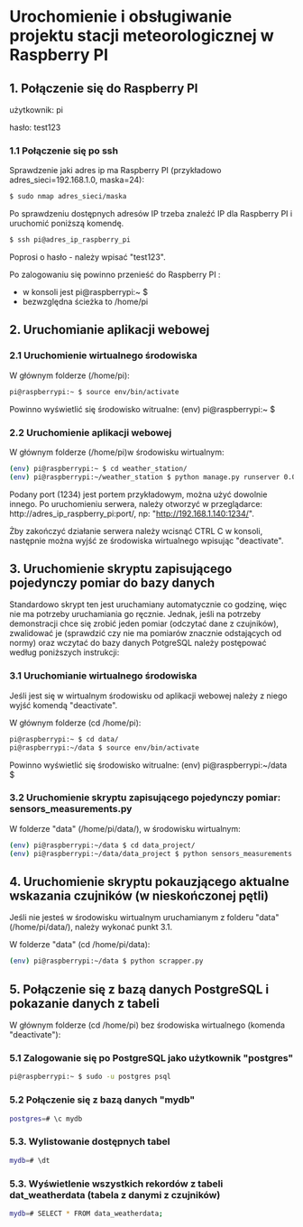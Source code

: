 # Urochomienie i obsługiwanie projektu stacji meteorologicznej w Raspberry PI

## 1. Połączenie się do Raspberry PI
użytkownik: pi

hasło: test123
### 1.1 Połączenie się po ssh
Sprawdzenie jaki adres ip ma Raspberry PI (przykładowo adres_sieci=192.168.1.0, maska=24):
```bash
$ sudo nmap adres_sieci/maska
```
Po sprawdzeniu dostępnych adresów IP trzeba znaleźć IP dla Raspberry PI i uruchomić poniższą komendę.
```bash
$ ssh pi@adres_ip_raspberry_pi
```
Poprosi o hasło - należy wpisać "test123".

Po zalogowaniu się powinno przenieść do Raspberry PI :
- w konsoli jest pi@raspberrypi:~ $
- bezwzględna ścieżka to /home/pi

## 2. Uruchomianie aplikacji webowej

### 2.1 Uruchomienie wirtualnego środowiska
W głównym folderze (/home/pi):
```bash
pi@raspberrypi:~ $ source env/bin/activate
```
Powinno wyświetlić się środowisko witrualne: (env) pi@raspberrypi:~ $ 

### 2.2 Uruchomienie aplikacji webowej
W głównym folderze (/home/pi)w środowisku wirtualnym:
```bash
(env) pi@raspberrypi:~ $ cd weather_station/
(env) pi@raspberrypi:~/weather_station $ python manage.py runserver 0.0.0.0:1234
```
Podany port (1234) jest portem przykładowym, można użyć dowolnie innego. Po uruchomieniu serwera, należy otworzyć w przeglądarce: http://adres_ip_raspberry_pi:port/, np: "http://192.168.1.140:1234/".

Żby zakończyć działanie serwera należy wcisnąć CTRL C w konsoli, następnie można wyjść ze środowiska wirtualnego wpisując "deactivate".

## 3. Uruchomienie skryptu zapisującego pojedynczy pomiar do bazy danych
Standardowo skrypt ten jest uruchamiany automatycznie co godzinę, więc nie ma potrzeby uruchamiania go ręcznie. Jednak, jeśli na potrzeby demonstracji chce się zrobić jeden pomiar (odczytać dane z czujników), zwalidować je (sprawdzić czy nie ma pomiarów znacznie odstających od normy) oraz wczytać do bazy danych PotgreSQL należy postępować według poniższych instrukcji:

### 3.1 Uruchomianie wirtualnego środowiska
Jeśli jest się w wirtualnym środowisku od aplikacji webowej należy z niego wyjść komendą "deactivate".

W głównym folderze (cd /home/pi):
```bash
pi@raspberrypi:~ $ cd data/
pi@raspberrypi:~/data $ source env/bin/activate
```
Powinno wyświetlić się środowisko witrualne: (env) pi@raspberrypi:~/data $

### 3.2 Uruchomienie skryptu zapisującego pojedynczy pomiar: sensors_measurements.py
W folderze "data" (/home/pi/data/), w środowisku wirtualnym:
```bash
(env) pi@raspberrypi:~/data $ cd data_project/
(env) pi@raspberrypi:~/data/data_project $ python sensors_measurements.py 
```
## 4. Uruchomienie skryptu pokauzjącego aktualne wskazania czujników (w nieskończonej pętli)
Jeśli nie jesteś w środowisku wirtualnym uruchamianym z folderu "data" (/home/pi/data/), należy wykonać punkt 3.1.

W folderze "data" (cd /home/pi/data):
```bash
(env) pi@raspberrypi:~/data $ python scrapper.py 
```
## 5. Połączenie się z bazą danych PostgreSQL i pokazanie danych z tabeli
W głównym folderze (cd /home/pi) bez środowiska wirtualnego (komenda "deactivate"):
### 5.1 Zalogowanie się po PostgreSQL jako użytkownik "postgres"
```bash
pi@raspberrypi:~ $ sudo -u postgres psql
```
### 5.2 Połączenie się z bazą danych "mydb"
```bash
postgres=# \c mydb
```
### 5.3. Wylistowanie dostępnych tabel
```bash
mydb=# \dt
```
### 5.3. Wyświetlenie wszystkich rekordów z tabeli dat_weatherdata (tabela z danymi z czujników)
```bash
mydb=# SELECT * FROM data_weatherdata;
```
